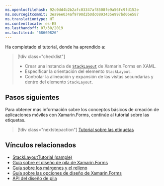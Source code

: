 ```yaml
---
ms.openlocfilehash: 92c0dd4b2b2afc03347af8508fe9a56fc9fd152e
ms.sourcegitcommit: 3ea9ee034af9790d2b0dc0893435e997bd06e587
ms.translationtype: HT
ms.contentlocale: es-ES
ms.lasthandoff: 07/30/2019
ms.locfileid: "68669826"
---
```

Ha completado el tutorial, donde ha aprendido a:

> [!div class="checklist"]
> - Crear una instancia de [`StackLayout`](xref:Xamarin.Forms.StackLayout) de Xamarin.Forms en XAML.
> - Especificar la orientación del elemento `StackLayout`.
> - Controlar la alineación y expansión de las vistas secundarias y dentro del elemento `StackLayout`.

## <a name="next-steps"></a>Pasos siguientes

Para obtener más información sobre los conceptos básicos de creación de aplicaciones móviles con Xamarin.Forms, continúe al tutorial sobre las etiquetas.

> [!div class="nextstepaction"]
> [Tutorial sobre las etiquetas](~/get-started/tutorials/label/index.yml)

## <a name="related-links"></a>Vínculos relacionados

- [StackLayoutTutorial (sample)](https://docs.microsoft.com/samples/xamarin/xamarin-forms-samples/getstarted-tutorials-stacklayouttutorial/)
- [Guía sobre el diseño de pila de Xamarin.Forms](~/xamarin-forms/user-interface/layouts/stack-layout.md)
- [Guía sobre los márgenes y el relleno](~/xamarin-forms/user-interface/layouts/margin-and-padding.md)
- [Guía sobre las opciones de diseño de Xamarin.Forms](~/xamarin-forms/user-interface/layouts/layout-options.md)
- [API del diseño de pila](xref:Xamarin.Forms.StackLayout)
